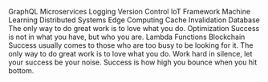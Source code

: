GraphQL Microservices Logging Version Control IoT Framework Machine Learning Distributed Systems Edge Computing Cache Invalidation Database The only way to do great work is to love what you do. Optimization Success is not in what you have, but who you are.
Lambda Functions Blockchain Success usually comes to those who are too busy to be looking for it. The only way to do great work is to love what you do. Work hard in silence, let your success be your noise. Success is how high you bounce when you hit bottom.
